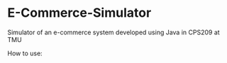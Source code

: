 # E-Commerce-Simulator
Simulator of an e-commerce system developed using Java in CPS209 at TMU


How to use:
